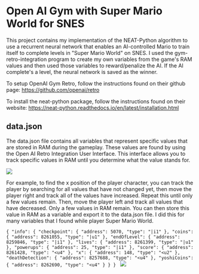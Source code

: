 # Open AI Gym with Super Mario World for SNES

This project contains my implementation of the NEAT-Python algorithm to use a recurrent neural network that enables an AI-controlled Mario to train itself to complete levels in "Super Mario World" on SNES. I used the gym-retro-integration program to create my own variables from the game's RAM values and then used those variables to reward/penalize the AI. If the AI complete's a level, the neural network is saved as the winner. 

To setup OpenAI Gym Retro, follow the instructions found on their github page: <https://github.com/openai/retro>

To install the neat-python package, follow the instructions found on their website: <https://neat-python.readthedocs.io/en/latest/installation.html>

## data.json

The data.json file contains all variables that represent specific values that are stored in RAM during the gameplay. These values are found by using the Open AI Retro Integration User Interface. This interface allows you to track specific values in RAM until you determine what the value stands for.

![](gym-integration-UI.gif)

For example, to find the x position of the player character, you can track the player by searching for all values that have not changed yet, then move the player right and track all of the values have increased. Repeat this until only a few values remain. Then, move the player left and track all values that have decreased. Only a few values in RAM remain. You can then store this value in RAM as a variable and export it to the data.json file. I did this for many variables that I found while player Super Mario World.

`{
  "info": {
    "checkpoint": {
      "address": 5070,
      "type": "|i1"
    },
    "coins": {
      "address": 8261055,
      "type": "|u1"
    },
    "endOfLevel": {
      "address": 8259846,
      "type": "|i1"
    },
    "lives": {
      "address": 8261399,
      "type": "|u1"
    },
    "powerups": {
      "address": 25,
      "type": "|i1"
    },
    "score": {
      "address": 8261428,
      "type": "<u4"
    },
    "x": {
      "address": 148,
      "type": "<u2"
    },
    "deathDetection": {
      "address": 8257688,
      "type": "<u4"
    },
    "yoshiCoins": {
      "address": 8262690,
      "type": "<u4"
    }
  }
}
`
![](OpenAI-Retro-SuperMarioWorld.gif)